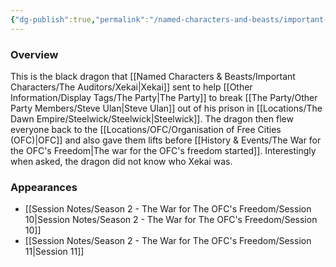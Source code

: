 ```yaml
---
{"dg-publish":true,"permalink":"/named-characters-and-beasts/important-characters/the-auditors/the-black-dragon/","tags":["NPC","Important"],"noteIcon":"","created":"2024-08-17T17:39:24.141+01:00","updated":"2024-12-31T19:55:45.160+00:00"}
---
```



### Overview
This is the black dragon that [[Named Characters & Beasts/Important Characters/The Auditors/Xekai\|Xekai]] sent to help [[Other Information/Display Tags/The Party\|The Party]] to break [[The Party/Other Party Members/Steve Ulan\|Steve Ulan]] out of his prison in [[Locations/The Dawn Empire/Steelwick/Steelwick\|Steelwick]]. The dragon then flew everyone back to the [[Locations/OFC/Organisation of Free Cities (OFC)\|OFC]] and also gave them lifts before [[History & Events/The War for the OFC's Freedom\|The war for the OFC's freedom started]]. Interestingly when asked, the dragon did not know who Xekai was. 

### Appearances
- [[Session Notes/Season 2 - The War for The OFC's Freedom/Session 10\|Session Notes/Season 2 - The War for The OFC's Freedom/Session 10]]
- [[Session Notes/Season 2 - The War for The OFC's Freedom/Session 11\|Session 11]]